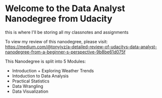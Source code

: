 # Welcome to the Data Analyst Nanodegree from Udacity

this is where I'll be storing all my classnotes and assignments

To view my review of this nanodegree, please visit: https://medium.com/@tonyjyz/a-detailed-review-of-udacitys-data-analyst-nanodegree-from-a-beginner-s-perspective-9b8be61d075f

This Nanodegree is split into 5 Modules:

- Introduction + Exploring Weather Trends
- Intoduction to Data Analysis
- Practical Statistics
- Data Wrangling
- Data Visualization
